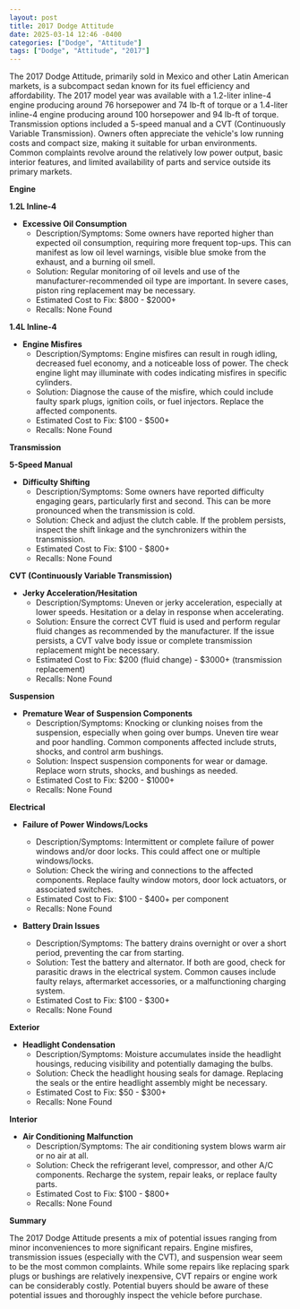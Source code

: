 ```yaml
---
layout: post
title: 2017 Dodge Attitude
date: 2025-03-14 12:46 -0400
categories: ["Dodge", "Attitude"]
tags: ["Dodge", "Attitude", "2017"]
---
```

The 2017 Dodge Attitude, primarily sold in Mexico and other Latin American markets, is a subcompact sedan known for its fuel efficiency and affordability. The 2017 model year was available with a 1.2-liter inline-4 engine producing around 76 horsepower and 74 lb-ft of torque or a 1.4-liter inline-4 engine producing around 100 horsepower and 94 lb-ft of torque. Transmission options included a 5-speed manual and a CVT (Continuously Variable Transmission). Owners often appreciate the vehicle's low running costs and compact size, making it suitable for urban environments. Common complaints revolve around the relatively low power output, basic interior features, and limited availability of parts and service outside its primary markets.

**Engine**

**1.2L Inline-4**
* **Excessive Oil Consumption**
    * Description/Symptoms: Some owners have reported higher than expected oil consumption, requiring more frequent top-ups. This can manifest as low oil level warnings, visible blue smoke from the exhaust, and a burning oil smell.
    * Solution: Regular monitoring of oil levels and use of the manufacturer-recommended oil type are important. In severe cases, piston ring replacement may be necessary.
    * Estimated Cost to Fix: $800 - $2000+
    * Recalls: None Found

**1.4L Inline-4**
* **Engine Misfires**
    * Description/Symptoms: Engine misfires can result in rough idling, decreased fuel economy, and a noticeable loss of power. The check engine light may illuminate with codes indicating misfires in specific cylinders.
    * Solution: Diagnose the cause of the misfire, which could include faulty spark plugs, ignition coils, or fuel injectors. Replace the affected components.
    * Estimated Cost to Fix: $100 - $500+
    * Recalls: None Found

**Transmission**

**5-Speed Manual**
* **Difficulty Shifting**
    * Description/Symptoms: Some owners have reported difficulty engaging gears, particularly first and second. This can be more pronounced when the transmission is cold.
    * Solution: Check and adjust the clutch cable. If the problem persists, inspect the shift linkage and the synchronizers within the transmission.
    * Estimated Cost to Fix: $100 - $800+
    * Recalls: None Found

**CVT (Continuously Variable Transmission)**
* **Jerky Acceleration/Hesitation**
    * Description/Symptoms: Uneven or jerky acceleration, especially at lower speeds. Hesitation or a delay in response when accelerating.
    * Solution: Ensure the correct CVT fluid is used and perform regular fluid changes as recommended by the manufacturer. If the issue persists, a CVT valve body issue or complete transmission replacement might be necessary.
    * Estimated Cost to Fix: $200 (fluid change) - $3000+ (transmission replacement)
    * Recalls: None Found

**Suspension**

* **Premature Wear of Suspension Components**
    * Description/Symptoms: Knocking or clunking noises from the suspension, especially when going over bumps. Uneven tire wear and poor handling. Common components affected include struts, shocks, and control arm bushings.
    * Solution: Inspect suspension components for wear or damage. Replace worn struts, shocks, and bushings as needed.
    * Estimated Cost to Fix: $200 - $1000+
    * Recalls: None Found

**Electrical**

* **Failure of Power Windows/Locks**
    * Description/Symptoms: Intermittent or complete failure of power windows and/or door locks. This could affect one or multiple windows/locks.
    * Solution: Check the wiring and connections to the affected components. Replace faulty window motors, door lock actuators, or associated switches.
    * Estimated Cost to Fix: $100 - $400+ per component
    * Recalls: None Found

* **Battery Drain Issues**
    * Description/Symptoms: The battery drains overnight or over a short period, preventing the car from starting.
    * Solution: Test the battery and alternator. If both are good, check for parasitic draws in the electrical system. Common causes include faulty relays, aftermarket accessories, or a malfunctioning charging system.
    * Estimated Cost to Fix: $100 - $300+
    * Recalls: None Found

**Exterior**

* **Headlight Condensation**
    * Description/Symptoms: Moisture accumulates inside the headlight housings, reducing visibility and potentially damaging the bulbs.
    * Solution: Check the headlight housing seals for damage. Replacing the seals or the entire headlight assembly might be necessary.
    * Estimated Cost to Fix: $50 - $300+
    * Recalls: None Found

**Interior**

* **Air Conditioning Malfunction**
    * Description/Symptoms: The air conditioning system blows warm air or no air at all.
    * Solution: Check the refrigerant level, compressor, and other A/C components. Recharge the system, repair leaks, or replace faulty parts.
    * Estimated Cost to Fix: $100 - $800+
    * Recalls: None Found

**Summary**

The 2017 Dodge Attitude presents a mix of potential issues ranging from minor inconveniences to more significant repairs. Engine misfires, transmission issues (especially with the CVT), and suspension wear seem to be the most common complaints. While some repairs like replacing spark plugs or bushings are relatively inexpensive, CVT repairs or engine work can be considerably costly. Potential buyers should be aware of these potential issues and thoroughly inspect the vehicle before purchase.


